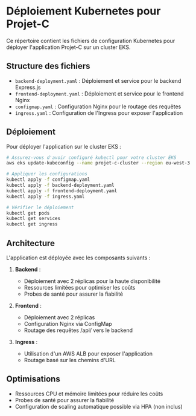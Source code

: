 # Déploiement Kubernetes pour Projet-C

Ce répertoire contient les fichiers de configuration Kubernetes pour déployer l'application Projet-C sur un cluster EKS.

## Structure des fichiers

- `backend-deployment.yaml` : Déploiement et service pour le backend Express.js
- `frontend-deployment.yaml` : Déploiement et service pour le frontend Nginx
- `configmap.yaml` : Configuration Nginx pour le routage des requêtes
- `ingress.yaml` : Configuration de l'Ingress pour exposer l'application

## Déploiement

Pour déployer l'application sur le cluster EKS :

```bash
# Assurez-vous d'avoir configuré kubectl pour votre cluster EKS
aws eks update-kubeconfig --name projet-c-cluster --region eu-west-3

# Appliquer les configurations
kubectl apply -f configmap.yaml
kubectl apply -f backend-deployment.yaml
kubectl apply -f frontend-deployment.yaml
kubectl apply -f ingress.yaml

# Vérifier le déploiement
kubectl get pods
kubectl get services
kubectl get ingress
```

## Architecture

L'application est déployée avec les composants suivants :

1. **Backend** :
   - Déploiement avec 2 réplicas pour la haute disponibilité
   - Ressources limitées pour optimiser les coûts
   - Probes de santé pour assurer la fiabilité

2. **Frontend** :
   - Déploiement avec 2 réplicas
   - Configuration Nginx via ConfigMap
   - Routage des requêtes /api/ vers le backend

3. **Ingress** :
   - Utilisation d'un AWS ALB pour exposer l'application
   - Routage basé sur les chemins d'URL

## Optimisations

- Ressources CPU et mémoire limitées pour réduire les coûts
- Probes de santé pour assurer la fiabilité
- Configuration de scaling automatique possible via HPA (non inclus)